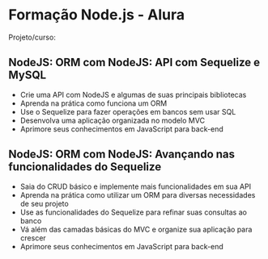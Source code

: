 # Formação Node.js - Alura

Projeto/curso:  

## NodeJS: ORM com NodeJS: API com Sequelize e MySQL
- Crie uma API com NodeJS e algumas de suas principais bibliotecas
- Aprenda na prática como funciona um ORM
- Use o Sequelize para fazer operações em bancos sem usar SQL
- Desenvolva uma aplicação organizada no modelo MVC
- Aprimore seus conhecimentos em JavaScript para back-end

## NodeJS: ORM com NodeJS: Avançando nas funcionalidades do Sequelize
- Saia do CRUD básico e implemente mais funcionalidades em sua API
- Aprenda na prática como utilizar um ORM para diversas necessidades de seu projeto
- Use as funcionalidades do Sequelize para refinar suas consultas ao banco
- Vá além das camadas básicas do MVC e organize sua aplicação para crescer
- Aprimore seus conhecimentos em JavaScript para back-end